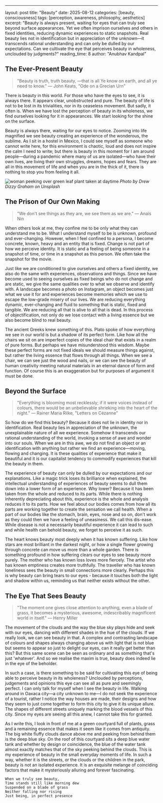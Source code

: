 ---
layout: post
title: "Beauty"
date: 2025-08-12
categories: [beauty, consciousness]
tags: [perception, awareness, philosophy, aesthetics]
excerpt: "Beauty is always present, waiting for eyes that can truly see beyond surface appearances. Yet we often imprison ourselves and others in fixed identities, reducing dynamic experiences to static snapshots. Real beauty lies not in identification but in appreciation of the unknown—it transcends rational understanding and can only be dulled by our expectations. Can we cultivate the eye that perceives beauty in wholeness, unclouded by judgments?"
reading_time: 8
author: "Anubhav Kandpal"

## The Ever-Present Beauty

> "Beauty is truth, truth beauty, —that is all
> Ye know on earth, and all ye need to know."
> — John Keats, "Ode on a Grecian Urn"

There is beauty in this world. For those who have the eyes to see, it is
always there. It appears clear, unobstructed and pure. The beauty of
life is not to be lost in its trivialities, nor in its ceaseless
movement. But sadly, it often is. When we have lost the perception of
beauty in its wholeness, we find ourselves looking for it in
appearances. We start looking for the shine on the surface.

Beauty is always there, waiting for our eyes to notice. Zooming into
life magnified we see beauty creating an experience of the wonderous,
the sublime. As I sit in a hostel in Mexico, I could see myself as
someone who cannot write here, for this environment is chaotic, loud and
does not inspire the calm I need to write; but there is beauty in this
moment for I am around people—during a pandemic where many of us are
isolated—who have their own lives, are living their own struggles,
dreams, hopes and fears. They are all in this movement of life and when
you are in the thick of it, there is nothing to stop you from feeling it
all.

![woman peeking over green leaf plant taken at daytime](https://images.unsplash.com/photo-1501644898242-cfea317d7faf?crop=entropy&cs=tinysrgb&fit=max&fm=jpg&ixid=M3wzMDAzMzh8MHwxfHNlYXJjaHwxNHx8YmVhdXR5JTIwcHJpc29ufGVufDB8fHx8MTczMTAzODU1OHww&ixlib=rb-4.0.3&q=80&w=1080)
*Photo by Drew Dizzy Graham on Unsplash*

## The Prison of Our Own Making

> "We don't see things as they are, we see them as we are."
> — Anaïs Nin

When others look at me, they confine me to be only what they can
understand me to be. What I understand myself to be is unknown, profound
and ever-changing. However, when I feel confined to a persona, I become
concrete, known, heavy and an entity that is fixed. Change is not part
of how we perceive identity. It is static and a feeling of being someone
in a snapshot of time, or time in a snapshot as this person. We often
take the snapshot for the movie.

Just like we are conditioned to give ourselves and others a fixed
identity, we also do the same with experiences, observations and things.
Since we have become used to seeing ourselves as fixed beings who do not
change and are static, we give the same qualities over to what we
observe and identify with. A landscape becomes a photo on Instagram, an
object becomes just what we use it for and experiences become memories
which we use to escape the low-grade misery of our lives. We are
reducing everything dynamic, ever-changing and fluid to something that
is static, fixed and tangible. We are reducing all that is alive to all
that is dead. In this process of objectification, not only do we lose
contact with a living essence but we also become blind to real beauty.

The ancient Greeks knew something of this. Plato spoke of how everything
we see in our world is but a shadow of its perfect form. Like how all
the chairs we sit on are imperfect copies of the ideal chair that exists
in a realm of pure forms. But perhaps we have misunderstood this wisdom.
Maybe these perfect forms are not fixed ideals we should measure things
against, but rather the living essence that flows through all things.
When we see a chair, we can see just the wood and nails, or we can see
the beauty of human creativity meeting natural materials in an eternal
dance of form and function. Of course this is an exaggeration but for
purposes of argument it must be done.

## Beyond the Surface

> "Everything is blooming most recklessly; if it were voices instead of
> colours, there would be an unbelievable shrieking into the heart of the
> night."
> — Rainer Maria Rilke, "Letters on Cézanne"

So how do we find this beauty? Because it does not lie in identity nor
in identification. Real beauty lies in appreciation of the unknown, the
unexplainable nature of all we experience. Somehow it transcends our
rational understanding of the world, invoking a sense of awe and wonder
into our souls. When we are in this awe, we do not find an object or an
identification with anything but rather we find an experience—moving,
flowing and changing. It is these qualities of experience that make it
beautiful and it is our capitalist tendency to commodify experiences
that kill the beauty in them.

The experience of beauty can only be dulled by our expectations and our
explanations. Like a magic trick loses its brilliance when explained,
the intellectual understanding of experiences of beauty seems to dull
them down into a lower form of an experience. Why lower? Because it has
been taken from the whole and reduced to its parts. While there is
nothing inherently depreciating about this, experience is the whole and
analysis reduces it to its parts. How we feel about our bodies comes
from how all its parts are working together to create the sensation we
call health. When a part of our bodies like the stomach, brain, eyes,
nose and so on, don't work as they could then we have a feeling of
uneasiness. We call this dis-ease. While disease is not a necessarily
beautiful experience it can lead to such and while health can behold
beauty, we forget to perceive it as such.

The heart knows beauty most deeply when it has known suffering. Like how
stars are most brilliant in the darkest night, or how a single flower
growing through concrete can move us more than a whole garden. There is
something profound in how suffering clears our eyes to see beauty more
purely. The mother who has known loss loves more fiercely. The artist
who has known emptiness creates more truthfully. The traveller who has
known loneliness sees the beauty in small connections more clearly.
Perhaps this is why beauty can bring tears to our eyes - because it
touches both the light and shadow within us, reminding us that neither
exists without the other.

## The Eye That Sees Beauty

> "The moment one gives close attention to anything, even a blade of
> grass, it becomes a mysterious, awesome, indescribably magnificent world
> in itself."
> — Henry Miller

The movement of the clouds and the way the blue sky plays hide and seek
with our eyes, dancing with different shades in the hue of the clouds.
If we really look, we can see beauty in that. A complex and contrasting
landscape of colours and shapes always changing above us with light that
is not blue but seems to appear so just to delight our eyes, can it
really get better than this? But this same scene can be seen as ordinary
and as something that's just 'whatever'. And so we realise the maxim is
true, beauty does indeed lie in the eye of the beholder.

In such a case, is there something to be said for cultivating this eye
of being able to perceive beauty in its wholeness? Unclouded by
perceptions, judgements and opinions this eye can see all as pure and
seemingly perfect. I can only talk for myself when I see the beauty in
life. Walking around in Oaxaca city—a city unknown to me—I do not seek
the experience of a tourist, rather I notice the way houses are made,
their designs and how they seem to just come together to form this city
to give it its unique allure. The shapes of different streets uniquely
marking the blood vessels of this city. Since my eyes are seeing all
this anew, I cannot take this for granted.

As I write this, I look in front of me at a green courtyard full of
plants, grass and a remaining essence that makes it seem like it comes
from antiquity. The big white fluffy clouds dance above me and peeking
from behind them is the deep blue sky. On the roof of this courtyard
sits a deep blue water tank and whether by design or coincidence, the
blue of the water tank almost exactly matches that of the sky peeking
behind the clouds. This is my experience of beauty in the small everyday
moments of life. In such a way, whether it is the streets, or the clouds
or the children in the park, beauty is not an isolated experience. It is
an exquisite melange of coinciding factors that make it mysteriously
alluring and forever fascinating.

```
When we truly see beauty,
Time stands still like morning dew
Suspended on a blade of grass
Neither falling nor rising
Just being, in perfect presence
```

